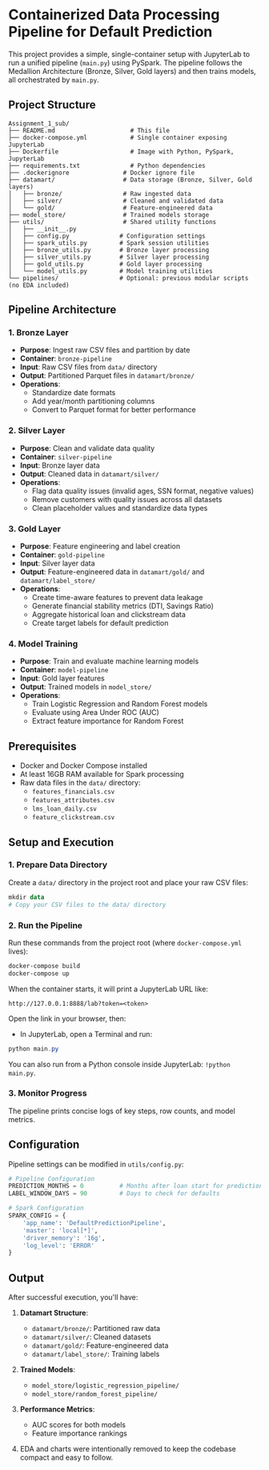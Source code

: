 # Containerized Data Processing Pipeline for Default Prediction

This project provides a simple, single-container setup with JupyterLab to run a unified pipeline (`main.py`) using PySpark. The pipeline follows the Medallion Architecture (Bronze, Silver, Gold layers) and then trains models, all orchestrated by `main.py`.

## Project Structure

```
Assignment_1_sub/
├── README.md                     # This file
├── docker-compose.yml            # Single container exposing JupyterLab
├── Dockerfile                    # Image with Python, PySpark, JupyterLab
├── requirements.txt              # Python dependencies
├── .dockerignore               # Docker ignore file
├── datamart/                   # Data storage (Bronze, Silver, Gold layers)
│   ├── bronze/                 # Raw ingested data
│   ├── silver/                 # Cleaned and validated data
│   └── gold/                   # Feature-engineered data
├── model_store/                # Trained models storage
├── utils/                      # Shared utility functions
│   ├── __init__.py
│   ├── config.py              # Configuration settings
│   ├── spark_utils.py         # Spark session utilities
│   ├── bronze_utils.py        # Bronze layer processing
│   ├── silver_utils.py        # Silver layer processing
│   ├── gold_utils.py          # Gold layer processing
│   └── model_utils.py         # Model training utilities
└── pipelines/                 # Optional: previous modular scripts (no EDA included)
```

## Pipeline Architecture

### 1. Bronze Layer
- **Purpose**: Ingest raw CSV files and partition by date
- **Container**: `bronze-pipeline`
- **Input**: Raw CSV files from `data/` directory
- **Output**: Partitioned Parquet files in `datamart/bronze/`
- **Operations**:
  - Standardize date formats
  - Add year/month partitioning columns
  - Convert to Parquet format for better performance

### 2. Silver Layer
- **Purpose**: Clean and validate data quality
- **Container**: `silver-pipeline`
- **Input**: Bronze layer data
- **Output**: Cleaned data in `datamart/silver/`
- **Operations**:
  - Flag data quality issues (invalid ages, SSN format, negative values)
  - Remove customers with quality issues across all datasets
  - Clean placeholder values and standardize data types

### 3. Gold Layer
- **Purpose**: Feature engineering and label creation
- **Container**: `gold-pipeline`
- **Input**: Silver layer data
- **Output**: Feature-engineered data in `datamart/gold/` and `datamart/label_store/`
- **Operations**:
  - Create time-aware features to prevent data leakage
  - Generate financial stability metrics (DTI, Savings Ratio)
  - Aggregate historical loan and clickstream data
  - Create target labels for default prediction

### 4. Model Training
- **Purpose**: Train and evaluate machine learning models
- **Container**: `model-pipeline`
- **Input**: Gold layer features
- **Output**: Trained models in `model_store/`
- **Operations**:
  - Train Logistic Regression and Random Forest models
  - Evaluate using Area Under ROC (AUC)
  - Extract feature importance for Random Forest

## Prerequisites

- Docker and Docker Compose installed
- At least 16GB RAM available for Spark processing
- Raw data files in the `data/` directory:
  - `features_financials.csv`
  - `features_attributes.csv`
  - `lms_loan_daily.csv`
  - `feature_clickstream.csv`

## Setup and Execution

### 1. Prepare Data Directory

Create a `data/` directory in the project root and place your raw CSV files:

```powershell
mkdir data
# Copy your CSV files to the data/ directory
```

### 2. Run the Pipeline

Run these commands from the project root (where `docker-compose.yml` lives):

```powershell
docker-compose build
docker-compose up
```

When the container starts, it will print a JupyterLab URL like:

```
http://127.0.0.1:8888/lab?token=<token>
```

Open the link in your browser, then:
- In JupyterLab, open a Terminal and run:

```powershell
python main.py
```
You can also run from a Python console inside JupyterLab: `!python main.py`.

### 3. Monitor Progress

The pipeline prints concise logs of key steps, row counts, and model metrics.

## Configuration

Pipeline settings can be modified in `utils/config.py`:

```python
# Pipeline Configuration
PREDICTION_MONTHS = 0          # Months after loan start for prediction
LABEL_WINDOW_DAYS = 90         # Days to check for defaults

# Spark Configuration
SPARK_CONFIG = {
    'app_name': 'DefaultPredictionPipeline',
    'master': 'local[*]',
    'driver_memory': '16g',
    'log_level': 'ERROR'
}
```

## Output

After successful execution, you'll have:

1. **Datamart Structure**:
   - `datamart/bronze/`: Partitioned raw data
   - `datamart/silver/`: Cleaned datasets
   - `datamart/gold/`: Feature-engineered data
   - `datamart/label_store/`: Training labels

2. **Trained Models**:
   - `model_store/logistic_regression_pipeline/`
   - `model_store/random_forest_pipeline/`

3. **Performance Metrics**:
   - AUC scores for both models
   - Feature importance rankings

4. EDA and charts were intentionally removed to keep the codebase compact and easy to follow.
